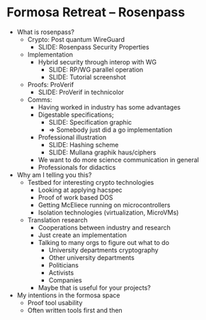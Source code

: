 # Formosa Retreat – Rosenpass

- What is rosenpass?
    - Crypto: Post quantum WireGuard
        - SLIDE: Rosenpass Security Properties
    - Implementation
        - Hybrid security through interop with WG
            - SLIDE: RP/WG parallel operation
            - SLIDE: Tutorial screenshot
    - Proofs: ProVerif
        - SLIDE: ProVerif in technicolor
    - Comms:
        - Having worked in industry has some advantages
        - Digestable specifications; 
            - SLIDE: Specification graphic
            - => Somebody just did a go implementation
        - Professional illustration
            - SLIDE: Hashing scheme
            - SLIDE: Mullana graphik haus/ciphers
        - We want to do more science communication in general
        - Professionals for didactics
- Why am I telling you this?
    - Testbed for interesting crypto technologies
        - Looking at applying hacspec
        - Proof of work based DOS
        - Getting McEliece running on microcontrollers
        - Isolation technologies (virtualization, MicroVMs)
    - Translation research
        - Cooperations between industry and research
        - Just create an implementation 
        - Talking to many orgs to figure out what to do
            - University departments cryptography
            - Other university departments
            - Politicians
            - Activists
            - Companies
        - Maybe that is useful for your projects?
- My intentions in the formosa space
    - Proof tool usability
    - Often written tools first and then 

